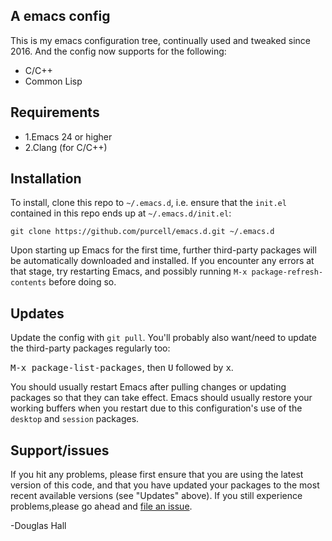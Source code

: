 ## A emacs config
This is my emacs configuration tree, continually used and tweaked since 2016.
And the config now supports for the following:

* C/C++
* Common Lisp

## Requirements

* 1.Emacs 24 or higher
* 2.Clang (for C/C++)

## Installation

To install, clone this repo to `~/.emacs.d`, i.e. ensure that the
`init.el` contained in this repo ends up at `~/.emacs.d/init.el`:

```
git clone https://github.com/purcell/emacs.d.git ~/.emacs.d
```

Upon starting up Emacs for the first time, further third-party
packages will be automatically downloaded and installed. If you
encounter any errors at that stage, try restarting Emacs, and possibly
running `M-x package-refresh-contents` before doing so.



## Updates

Update the config with `git pull`. You'll probably also want/need to update
the third-party packages regularly too:

<kbd>M-x package-list-packages</kbd>, then <kbd>U</kbd> followed by <kbd>x</kbd>.

You should usually restart Emacs after pulling changes or updating
packages so that they can take effect. Emacs should usually restore
your working buffers when you restart due to this configuration's use
of the `desktop` and `session` packages.


## Support/issues

If you hit any problems, please first ensure that you are using the latest version
of this code, and that you have updated your packages to the most recent available
versions (see "Updates" above). If you still experience problems,please go ahead and [file an issue](https://github.com/Liunxs/.emacs.d/issues).

-Douglas Hall



